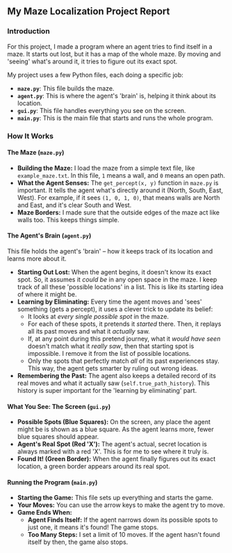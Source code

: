 
## My Maze Localization Project Report

### Introduction

For this project, I made a program where an agent tries to find itself in a maze. It starts out lost, but it has a map of the whole maze. By moving and 'seeing' what's around it, it tries to figure out its exact spot.

My project uses a few Python files, each doing a specific job:
* **`maze.py`**: This file builds the maze.
* **`agent.py`**: This is where the agent's 'brain' is, helping it think about its location.
* **`gui.py`**: This file handles everything you see on the screen.
* **`main.py`**: This is the main file that starts and runs the whole program.

### How It Works

#### The Maze (`maze.py`)

* **Building the Maze:** I load the maze from a simple text file, like `example_maze.txt`. In this file, `1` means a wall, and `0` means an open path.
* **What the Agent Senses:** The `get_percept(x, y)` function in `maze.py` is important. It tells the agent what's directly around it (North, South, East, West). For example, if it sees `(1, 0, 1, 0)`, that means walls are North and East, and it's clear South and West.
* **Maze Borders:** I made sure that the outside edges of the maze act like walls too. This keeps things simple.

#### The Agent's Brain (`agent.py`)

This file holds the agent's 'brain' – how it keeps track of its location and learns more about it.

* **Starting Out Lost:** When the agent begins, it doesn't know its exact spot. So, it assumes it *could be* in any open space in the maze. I keep track of all these 'possible locations' in a list. This is like its starting idea of where it might be.
* **Learning by Eliminating:** Every time the agent moves and 'sees' something (gets a percept), it uses a clever trick to update its belief:
    * It looks at *every single possible spot* in the maze.
    * For each of these spots, it pretends it *started* there. Then, it replays all its past moves and what it *actually* saw.
    * If, at any point during this pretend journey, what it *would have seen* doesn't match what it *really saw*, then that starting spot is impossible. I remove it from the list of possible locations.
    * Only the spots that perfectly match *all* of its past experiences stay. This way, the agent gets smarter by ruling out wrong ideas.
* **Remembering the Past:** The agent also keeps a detailed record of its real moves and what it actually saw (`self.true_path_history`). This history is super important for the 'learning by eliminating' part.

#### What You See: The Screen (`gui.py`)

* **Possible Spots (Blue Squares):** On the screen, any place the agent might be is shown as a blue square. As the agent learns more, fewer blue squares should appear.
* **Agent's Real Spot (Red 'X'):** The agent's actual, secret location is always marked with a red 'X'. This is for me to see where it truly is.
* **Found It! (Green Border):** When the agent finally figures out its exact location, a green border appears around its real spot.

#### Running the Program (`main.py`)

* **Starting the Game:** This file sets up everything and starts the game.
* **Your Moves:** You can use the arrow keys to make the agent try to move.
* **Game Ends When:**
    * **Agent Finds Itself:** If the agent narrows down its possible spots to just one, it means it's found! The game stops.
    * **Too Many Steps:** I set a limit of 10 moves. If the agent hasn't found itself by then, the game also stops.

